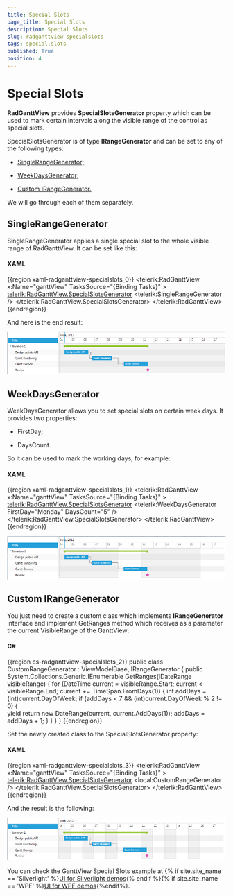 ```yaml
---
title: Special Slots
page_title: Special Slots
description: Special Slots
slug: radganttview-specialslots
tags: special,slots
published: True
position: 4
---
```


# Special Slots

__RadGanttView__ provides __SpecialSlotsGenerator__ property which can be used to mark certain intervals along the visible range of the control as special slots.

SpecialSlotsGenerator is of type __IRangeGenerator__ and can be set to any of the following types:

* [SingleRangeGenerator;](#singlerangegenerator)

* [WeekDaysGenerator;](#weekdaysgenerator)

* [Custom IRangeGenerator.](#custom-irangegenerator)

We will go through each of them separately.

## SingleRangeGenerator

SingleRangeGenerator applies a single special slot to the whole visible range of RadGanttView. It can be set like this:

#### __XAML__

{{region xaml-radganttview-specialslots_0}}
	<telerik:RadGanttView x:Name="ganttView" TasksSource="{Binding Tasks}" >
		<telerik:RadGanttView.SpecialSlotsGenerator>
			<telerik:SingleRangeGenerator />
		</telerik:RadGanttView.SpecialSlotsGenerator>
	</telerik:RadGanttView>
{{endregion}}

And here is the end result:

![ganttview specialslots 1](images/ganttview_specialslots_1.png)

## WeekDaysGenerator

WeekDaysGenerator allows you to set special slots on certain week days. It provides two properties:

* FirstDay;

* DaysCount.

So it can be used to mark the working days, for example:

#### __XAML__

{{region xaml-radganttview-specialslots_1}}
	<telerik:RadGanttView x:Name="ganttView" TasksSource="{Binding Tasks}" >
		<telerik:RadGanttView.SpecialSlotsGenerator>
			<telerik:WeekDaysGenerator FirstDay="Monday" DaysCount="5" />
		</telerik:RadGanttView.SpecialSlotsGenerator>
	</telerik:RadGanttView>
{{endregion}}

![ganttview specialslots 2](images/ganttview_specialslots_2.png)

## Custom IRangeGenerator

You just need to create a custom class which implements __IRangeGenerator__ interface and implement GetRanges method which receives as a parameter the current VisibleRange of the GanttView:

#### __C#__

{{region cs-radganttview-specialslots_2}}
	public class CustomRangeGenerator : ViewModelBase, IRangeGenerator
	{
		public System.Collections.Generic.IEnumerable<IDateRange> GetRanges(IDateRange visibleRange)
		{
			for (DateTime current = visibleRange.Start; current < visibleRange.End; current += TimeSpan.FromDays(1))
			{
				int addDays = (int)current.DayOfWeek;
				if (addDays < 7 && (int)current.DayOfWeek % 2 != 0)
				{						
					yield return new DateRange(current, current.AddDays(1));
					addDays = addDays + 1;
				}
			}
		}
}
{{endregion}}

Set the newly created class to the SpecialSlotsGenerator property:

#### __XAML__

{{region xaml-radganttview-specialslots_3}}
	<telerik:RadGanttView x:Name="ganttView" TasksSource="{Binding Tasks}" >
		<telerik:RadGanttView.SpecialSlotsGenerator>
			<local:CustomRangeGenerator />
		</telerik:RadGanttView.SpecialSlotsGenerator>
	</telerik:RadGanttView>
{{endregion}}

And the result is the following:

![ganttview specialslots 3](images/ganttview_specialslots_3.png)

You can check the GanttView Special Slots example at {% if site.site_name == 'Silverlight' %}[UI for Silverlight demos](http://demos.telerik.com/silverlight/#GanttView/Programming/SpecialSlots){% endif %}{% if site.site_name == 'WPF' %}[UI for WPF demos](http://demos.telerik.com/wpf/){%endif%}.

